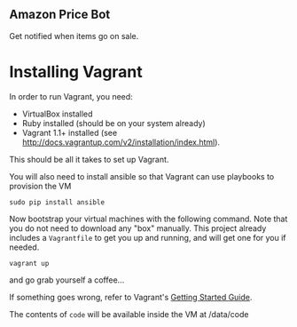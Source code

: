 Amazon Price Bot
-----------

Get notified when items go on sale.

# Installing Vagrant

In order to run Vagrant, you need:

- VirtualBox installed
- Ruby installed (should be on your system already)
- Vagrant 1.1+ installed (see
  http://docs.vagrantup.com/v2/installation/index.html).

This should be all it takes to set up Vagrant.

You will also need to install ansible so that Vagrant can use playbooks to provision the VM

    sudo pip install ansible

Now bootstrap your virtual machines with the following command. Note that you do not need to download any "box" manually. This project already includes a `Vagrantfile` to get you up and running, and will get one for you if needed.

`vagrant up`

and go grab yourself a coffee...

If something goes wrong, refer to Vagrant's [Getting Started
Guide](http://docs.vagrantup.com/v2/getting-started/index.html).

The contents of `code` will be available inside the VM at /data/code